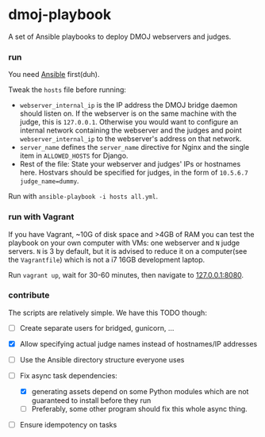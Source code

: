 # dmoj-playbook

A set of Ansible playbooks to deploy DMOJ webservers and judges.

### run

You need [Ansible](https://docs.ansible.com/ansible/latest/installation_guide/intro_installation.html) first(duh).

Tweak the `hosts` file before running:
- `webserver_internal_ip` is the IP address the DMOJ bridge daemon should listen on. If the webserver is on the same machine with the judge, this is `127.0.0.1`. Otherwise you would want to configure an internal network containing the webserver and the judges and point `webserver_internal_ip` to the webserver's address on that network.
- `server_name` defines the `server_name` directive for Nginx and the single item in `ALLOWED_HOSTS` for Django.
- Rest of the file: State your webserver and judges' IPs or hostnames here. Hostvars should be specified for judges, in the form of `10.5.6.7 judge_name=dummy`.

Run with `ansible-playbook -i hosts all.yml`.

### run with Vagrant

If you have Vagrant, ~10G of disk space and  >4GB of RAM you can test the playbook on your own computer with VMs: one webserver and `N` judge servers. `N` is 3 by default, but it is advised to reduce it on a computer(see the `Vagrantfile`) which is not a i7 16GB development laptop.

Run `vagrant up`, wait for 30-60 minutes, then navigate to [127.0.0.1:8080](http://127.0.0.1:8080).

### contribute

The scripts are relatively simple. We have this TODO though:

- [ ] Create separate users for bridged, gunicorn, ...
- [X] Allow specifying actual judge names instead of hostnames/IP addresses
- [ ] Use the Ansible directory structure everyone uses
- [ ] Fix async task dependencies:
	- [X] generating assets depend on some Python modules which are not guaranteed to install before they run
	- [ ] Preferably, some other program should fix this whole async thing.
- [ ] Ensure idempotency on tasks



